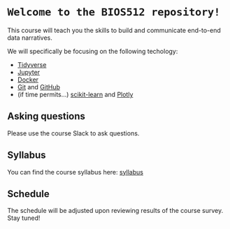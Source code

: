 # `Welcome to the BIOS512 repository!`

This course will teach you the skills to build and communicate end-to-end data
narratives.

We will specifically be focusing on the following techology:
- [Tidyverse]()
- [Jupyter]()
- [Docker]()
- [Git]() and [GitHub]()
- (if time permits...) [scikit-learn]() and [Plotly]()

## Asking questions
Please use the course Slack to ask questions.

## Syllabus
You can find the course syllabus here: [syllabus]()

## Schedule
The schedule will be adjusted upon reviewing results of the course survey. Stay
tuned!
